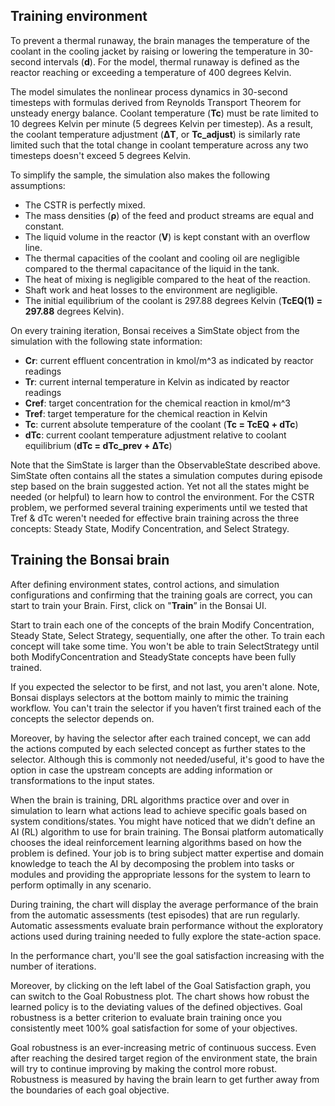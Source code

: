## Training environment

To prevent a thermal runaway, the brain manages the temperature of the coolant in the cooling jacket by raising or lowering the temperature in 30-second intervals (**d**). For the model, thermal runaway is defined as the reactor reaching or exceeding a temperature of 400 degrees Kelvin.

The model simulates the nonlinear process dynamics in 30-second timesteps with formulas derived from Reynolds Transport Theorem for unsteady energy balance. Coolant temperature (**Tc**) must be rate limited to 10 degrees Kelvin per minute (5 degrees Kelvin per timestep). As a result, the coolant temperature adjustment (**ΔT**, or **Tc_adjust**) is similarly rate limited such that the total change in coolant temperature across any two timesteps doesn't exceed 5 degrees Kelvin.

To simplify the sample, the simulation also makes the following assumptions:

- The CSTR is perfectly mixed.
- The mass densities (**ρ**) of the feed and product streams are equal and constant.
- The liquid volume in the reactor (**V**) is kept constant with an overflow line.
- The thermal capacities of the coolant and cooling oil are negligible compared to the thermal capacitance of the liquid in the tank.
- The heat of mixing is negligible compared to the heat of the reaction.
- Shaft work and heat losses to the environment are negligible.
- The initial equilibrium of the coolant is 297.88 degrees Kelvin (**TcEQ(1) = 297.88** degrees Kelvin).

On every training iteration, Bonsai receives a SimState object from the simulation with the following state information:

- **Cr**: current effluent concentration in kmol/m^3 as indicated by reactor readings
- **Tr**: current internal temperature in Kelvin as indicated by reactor readings
- **Cref**: target concentration for the chemical reaction in kmol/m^3
- **Tref**: target temperature for the chemical reaction in Kelvin
- **Tc**: current absolute temperature of the coolant (**Tc = TcEQ + dTc**)
- **dTc**: current coolant temperature adjustment relative to coolant equilibrium (**dTc = dTc_prev + ΔTc**)

Note that the SimState is larger than the ObservableState described above. SimState often contains all the states a simulation computes during episode step based on the brain suggested action. Yet not all the states might be needed (or helpful) to learn how to control the environment. For the CSTR problem, we performed several training experiments until we tested that Tref & dTc weren't needed for effective brain training across the three concepts: Steady State, Modify Concentration, and Select Strategy.

## Training the Bonsai brain

After defining environment states, control actions, and simulation configurations and confirming that the training goals are correct, you can start to train your Brain. First, click on "**Train**” in the Bonsai UI.

Start to train each one of the concepts of the brain Modify Concentration, Steady State, Select Strategy, sequentially, one after the other. To train each concept will take some time. You won't be able to train SelectStrategy until both ModifyConcentration and SteadyState concepts have been fully trained.

If you expected the selector to be first, and not last, you aren't alone. Note, Bonsai displays selectors at the bottom mainly to mimic the training workflow. You can't train the selector if you haven’t first trained each of the concepts the selector depends on.

Moreover, by having the selector after each trained concept, we can add the actions computed by each selected concept as further states to the selector. Although this is commonly not needed/useful, it's good to have the option in case the upstream concepts are adding information or transformations to the input states.

When the brain is training, DRL algorithms practice over and over in simulation to learn what actions lead to achieve specific goals based on system conditions/states. You might have noticed that we didn’t define an AI (RL) algorithm to use for brain training. The Bonsai platform automatically chooses the ideal reinforcement learning algorithms based on how the problem is defined. Your job is to bring subject matter expertise and domain knowledge to teach the AI by decomposing the problem into tasks or modules and providing the appropriate lessons for the system to learn to perform optimally in any scenario.

During training, the chart will display the average performance of the brain from the automatic assessments (test episodes) that are run regularly. Automatic assessments evaluate brain performance without the exploratory actions used during training needed to fully explore the state-action space.

In the performance chart, you'll see the goal satisfaction increasing with the number of iterations.

Moreover, by clicking on the left label of the Goal Satisfaction graph, you can switch to the Goal Robustness plot. The chart shows how robust the learned policy is to the deviating values of the defined objectives. Goal robustness is a better criterion to evaluate brain training once you consistently meet 100% goal satisfaction for some of your objectives.

Goal robustness is an ever-increasing metric of continuous success. Even after reaching the desired target region of the environment state, the brain will try to continue improving by making the control more robust. Robustness is measured by having the brain learn to get further away from the boundaries of each goal objective.

